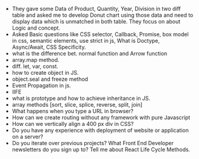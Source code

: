 * They gave some Data of Product, Quantity, Year, Division in two diff table and asked me to develop Donut chart using those data and need to display data which is unmatched in both table. They focus on about Logic and concept.
* Asked Basic questions like CSS selector, Callback, Promise, box model in css, semantic elements, use strict in js, What is Doctype, Async/Await, CSS Specificity.
* what is the difference bet. normal function and Arrow function
* array.map method.
* diff. let, var, const.
* how to create object in JS.
* object.seal and freeze method
* Event Propagation in js.
* IIFE
* what is prototype and how to achieve inheritance in JS.
* array methods [sort, slice, splice, reverse, split, join]  
* What happens when you type a URL in browser?
* How can we create routing without any framework with pure Javascript 
* How can we vertically align a 400 px div in CSS?
* Do you have any experience with deployment of website or application on a server?
* Do you iterate over previous projects? What Front End Developer newsletters do you sign up to? Tell me about React Life Cycle Methods.

